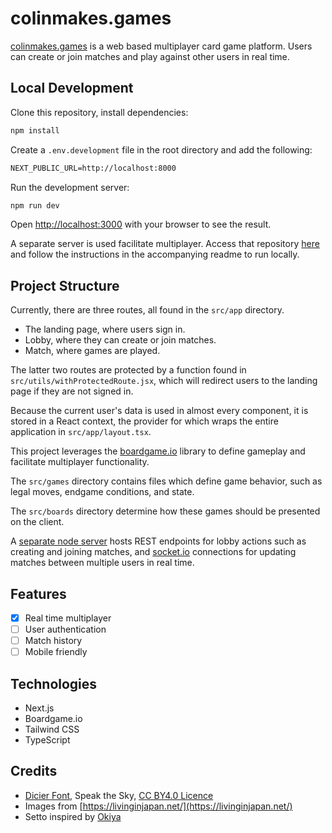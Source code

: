 # colinmakes.games

[colinmakes.games](https://www.colinmakes.games) is a web based multiplayer card game platform. Users can create or join matches and play against other users in real time.

## Local Development

Clone this repository, install dependencies:

```bash
npm install
```

Create a `.env.development` file in the root directory and add the following:

```txt
NEXT_PUBLIC_URL=http://localhost:8000
```

Run the development server:

```bash
npm run dev
```

Open [http://localhost:3000](http://localhost:3000) with your browser to see the result.

A separate server is used facilitate multiplayer. Access that repository [here](https://github.com/tressc/colinmakes.games-server) and follow the instructions in the accompanying readme to run locally.

## Project Structure

Currently, there are three routes, all found in the `src/app` directory.

- The landing page, where users sign in.
- Lobby, where they can create or join matches.
- Match, where games are played.

The latter two routes are protected by a function found in `src/utils/withProtectedRoute.jsx`, which will redirect users to the landing page if they are not signed in.

Because the current user's data is used in almost every component, it is stored in a React context, the provider for which wraps the entire application in `src/app/layout.tsx`.

This project leverages the [boardgame.io](https://boardgame.io/) library to define gameplay and facilitate multiplayer functionality.

The `src/games` directory contains files which define game behavior, such as legal moves, endgame conditions, and state.

The `src/boards` directory determine how these games should be presented on the client.

A [separate node server](https://github.com/tressc/asobi-server) hosts REST endpoints for lobby actions such as creating and joining matches, and [socket.io](https://socket.io/) connections for updating matches between multiple users in real time.

## Features

- [x] Real time multiplayer
- [ ] User authentication
- [ ] Match history
- [ ] Mobile friendly

## Technologies

- Next.js
- Boardgame.io
- Tailwind CSS
- TypeScript

## Credits

- [Dicier Font](speakthesky.itch.io/typeface-dicier), Speak the Sky, [CC BY4.0 Licence](creativecommons.org/licenses/by/4.0/)
- Images from [https://livinginjapan.net/](https://livinginjapan.net/)
- Setto inspired by [Okiya](https://boardgamegeek.com/boardgame/125311/okiya)
